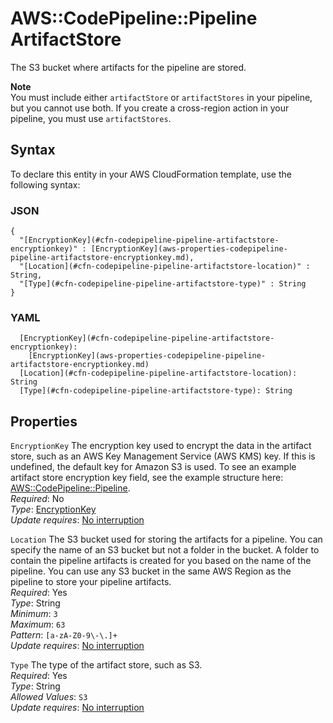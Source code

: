 # AWS::CodePipeline::Pipeline ArtifactStore<a name="aws-properties-codepipeline-pipeline-artifactstore"></a>

The S3 bucket where artifacts for the pipeline are stored\.

**Note**  
You must include either `artifactStore` or `artifactStores` in your pipeline, but you cannot use both\. If you create a cross\-region action in your pipeline, you must use `artifactStores`\.

## Syntax<a name="aws-properties-codepipeline-pipeline-artifactstore-syntax"></a>

To declare this entity in your AWS CloudFormation template, use the following syntax:

### JSON<a name="aws-properties-codepipeline-pipeline-artifactstore-syntax.json"></a>

```
{
  "[EncryptionKey](#cfn-codepipeline-pipeline-artifactstore-encryptionkey)" : [EncryptionKey](aws-properties-codepipeline-pipeline-artifactstore-encryptionkey.md),
  "[Location](#cfn-codepipeline-pipeline-artifactstore-location)" : String,
  "[Type](#cfn-codepipeline-pipeline-artifactstore-type)" : String
}
```

### YAML<a name="aws-properties-codepipeline-pipeline-artifactstore-syntax.yaml"></a>

```
  [EncryptionKey](#cfn-codepipeline-pipeline-artifactstore-encryptionkey): 
    [EncryptionKey](aws-properties-codepipeline-pipeline-artifactstore-encryptionkey.md)
  [Location](#cfn-codepipeline-pipeline-artifactstore-location): String
  [Type](#cfn-codepipeline-pipeline-artifactstore-type): String
```

## Properties<a name="aws-properties-codepipeline-pipeline-artifactstore-properties"></a>

`EncryptionKey`  <a name="cfn-codepipeline-pipeline-artifactstore-encryptionkey"></a>
The encryption key used to encrypt the data in the artifact store, such as an AWS Key Management Service \(AWS KMS\) key\. If this is undefined, the default key for Amazon S3 is used\. To see an example artifact store encryption key field, see the example structure here: [AWS::CodePipeline::Pipeline](https://docs.aws.amazon.com/AWSCloudFormation/latest/UserGuide/aws-resource-codepipeline-pipeline.html)\.  
*Required*: No  
*Type*: [EncryptionKey](aws-properties-codepipeline-pipeline-artifactstore-encryptionkey.md)  
*Update requires*: [No interruption](https://docs.aws.amazon.com/AWSCloudFormation/latest/UserGuide/using-cfn-updating-stacks-update-behaviors.html#update-no-interrupt)

`Location`  <a name="cfn-codepipeline-pipeline-artifactstore-location"></a>
The S3 bucket used for storing the artifacts for a pipeline\. You can specify the name of an S3 bucket but not a folder in the bucket\. A folder to contain the pipeline artifacts is created for you based on the name of the pipeline\. You can use any S3 bucket in the same AWS Region as the pipeline to store your pipeline artifacts\.  
*Required*: Yes  
*Type*: String  
*Minimum*: `3`  
*Maximum*: `63`  
*Pattern*: `[a-zA-Z0-9\-\.]+`  
*Update requires*: [No interruption](https://docs.aws.amazon.com/AWSCloudFormation/latest/UserGuide/using-cfn-updating-stacks-update-behaviors.html#update-no-interrupt)

`Type`  <a name="cfn-codepipeline-pipeline-artifactstore-type"></a>
The type of the artifact store, such as S3\.  
*Required*: Yes  
*Type*: String  
*Allowed Values*: `S3`  
*Update requires*: [No interruption](https://docs.aws.amazon.com/AWSCloudFormation/latest/UserGuide/using-cfn-updating-stacks-update-behaviors.html#update-no-interrupt)